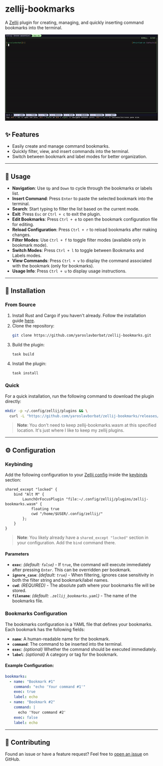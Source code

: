 # zellij-bookmarks

A [Zellij](https://zellij.dev) plugin for creating, managing, and quickly inserting command bookmarks into the terminal.

![demo](assets/demo.gif)

## ✨ Features

- Easily create and manage command bookmarks.
- Quickly filter, view, and insert commands into the terminal.
- Switch between bookmark and label modes for better organization.

---

## 📖 Usage

- **Navigation**: Use `Up` and `Down` to cycle through the bookmarks or labels list.
- **Insert Command**: Press `Enter` to paste the selected bookmark into the terminal.
- **Search**: Start typing to filter the list based on the current mode.
- **Exit**: Press `Esc` or `Ctrl + c` to exit the plugin.
- **Edit Bookmarks**: Press `Ctrl + e` to open the bookmark configuration file for editing.
- **Reload Configuration**: Press `Ctrl + r` to reload bookmarks after making changes.
- **Filter Modes**: Use `Ctrl + f` to toggle filter modes (available only in bookmark mode).
- **Switch Modes**: Press `Ctrl + l` to toggle between Bookmarks and Labels modes.
- **View Commands**: Press `Ctrl + v` to display the command associated with the bookmark (only for bookmarks).
- **Usage Info**: Press `Ctrl + u` to display usage instructions.

---

## 🚀 Installation

### From Source

1. Install Rust and Cargo if you haven't already. Follow the installation guide [here](https://www.rust-lang.org/tools/install).
2. Clone the repository:
   ```bash
   git clone https://github.com/yaroslavborbat/zellij-bookmarks.git
   ```
2. Build the plugin:
    ```bash
    task build
    ```
3. Install the plugin:
    ```bash
    task install
    ```
   
### Quick
For a quick installation, run the following command to download the plugin directly:
```bash
mkdir -p ~/.config/zellij/plugins && \
  curl -L "https://github.com/yaroslavborbat/zellij-bookmarks/releases/latest/download/zellij-bookmarks.wasm" -o ~/.config/zellij/plugins/zellij-bookmarks.wasm
```
> **Note**: You don't need to keep zellij-bookmarks.wasm at this specified location. It's just where I like to keep my zellij plugins.

---

## ⚙️ Configuration
### Keybinding

Add the following configuration to your [Zellij config](https://zellij.dev/documentation/configuration.html) inside the [keybinds](https://zellij.dev/documentation/keybindings.html) section:

```kdl
shared_except "locked" {
    bind "Alt M" {
        LaunchOrFocusPlugin "file:~/.config/zellij/plugins/zellij-bookmarks.wasm" {
            floating true
            cwd "/home/$USER/.config/zellij/"
        };
    }
}
```
> **Note**: You likely already have a `shared_except "locked"` section in your configuration. Add the `bind` command there.

#### Parameters

- **`exec`**: *(default: `false`)* - If `true`, the command will execute immediately after pressing `Enter`. This can be overridden per bookmark.
- **`ignore_case`**: *(default: `true`)* - When filtering, ignores case sensitivity in both the filter string and bookmark/label names.
- **`cwd`**: *(REQUIRED)* - The absolute path where your bookmarks file will be stored.
- **`filename`**: *(default: `.zellij_bookmarks.yaml`)* - The name of the bookmarks file.

### Bookmarks Configuration

The bookmarks configuration is a YAML file that defines your bookmarks. Each bookmark has the following fields:

- **`name`**: A human-readable name for the bookmark.
- **`command`**: The command to be inserted into the terminal.
- **`exec`**: *(optional)* Whether the command should be executed immediately.
- **`label`**: *(optional)* A category or tag for the bookmark.

#### Example Configuration:
```yaml
bookmarks: 
  - name: "Bookmark #1"
    command: "echo 'Your command #1'"
    exec: true
    label: echo
  - name: "Bookmark #2"
    command: |
      echo 'Your command #2'
    exec: false
    label: echo
```
---
## 🤝 Contributing

Found an issue or have a feature request? Feel free to [open an issue](https://github.com/yaroslavborbat/zellij-bookmarks/issues/new) on GitHub.